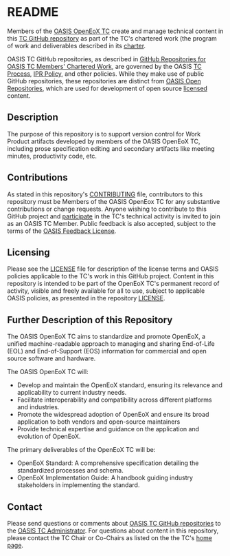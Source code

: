 # README

Members of the [OASIS OpenEoX TC](https://www.oasis-open.org/committees/openeox) create and manage technical content in this [TC GitHub repository](https://github.com/oasis-tcs/openeox/) as part of the TC's chartered work (the program of work and deliverables described in its [charter](https://www.oasis-open.org/committees/openeox/charter.php).

OASIS TC GitHub repositories, as described in [GitHub Repositories for OASIS TC Members' Chartered Work](https://www.oasis-open.org/resources/tcadmin/github-repositories-for-oasis-tc-members-chartered-work), are governed by the OASIS [TC Process](https://www.oasis-open.org/policies-guidelines/tc-process), [IPR Policy](https://www.oasis-open.org/policies-guidelines/ipr), and other policies. While they make use of public GitHub repositories, these repositories are distinct from [OASIS Open Repositories](https://www.oasis-open.org/resources/open-repositories), which are used for development of open source [licensed](https://www.oasis-open.org/resources/open-repositories/licenses) content.

## Description

The purpose of this repository is to support version control for Work Product artifacts developed by members of the OASIS OpenEoX TC,
including prose specification editing and secondary artifacts like meeting minutes, productivity code, etc.

## Contributions

As stated in this repository's [CONTRIBUTING](https://github.com/oasis-tcs/openeox/blob/master/CONTRIBUTING.md) file, contributors to this repository must be Members of the OASIS OpenEox TC for any substantive contributions or change requests.  Anyone wishing to contribute to this GitHub project and [participate](https://www.oasis-open.org/join/participation-instructions) in the TC's technical activity is invited to join as an OASIS TC Member. Public feedback is also accepted, subject to the terms of the [OASIS Feedback License](https://www.oasis-open.org/policies-guidelines/ipr#appendixa). 

## Licensing

Please see the [LICENSE](https://github.com/oasis-tcs/openeox/blob/master/LICENSE.md) file for description of the license terms and OASIS policies applicable to the TC's work in this GitHub project. Content in this repository is intended to be part of the OpenEoX TC's permanent record of activity, visible and freely available for all to use, subject to applicable OASIS policies, as presented in the repository [LICENSE](https://github.com/oasis-tcs/openeox/blob/master/LICENSE.md). 

## Further Description of this Repository

The OASIS OpenEoX TC aims to standardize and promote OpenEoX, a unified machine-readable approach to managing and sharing End-of-Life (EOL) and End-of-Support (EOS) information for commercial and open source software and hardware.

The OASIS OpenEoX TC will:
- Develop and maintain the OpenEoX standard, ensuring its relevance and applicability to current industry needs.
- Facilitate interoperability and compatibility across different platforms and industries.
- Promote the widespread adoption of OpenEoX and ensure its broad application to both vendors and open-source maintainers
- Provide technical expertise and guidance on the application and evolution of OpenEoX.

The primary deliverables of the OpenEoX TC will be:
- OpenEoX Standard: A comprehensive specification detailing the standardized processes and schema.
- OpenEoX Implementation Guide: A handbook guiding industry stakeholders in implementing the standard.


## Contact

Please send questions or comments about [OASIS TC GitHub repositories](https://www.oasis-open.org/resources/tcadmin/github-repositories-for-oasis-tc-members-chartered-work) to the [OASIS TC Administrator](mailto:tc-admin@oasis-open.org).  For questions about content in this repository, please contact the TC Chair or Co-Chairs as listed on the the <tc short name> TC's [home page](https://www.oasis-open.org/committees/tc_home.php?wg_abbrev=openeox).
